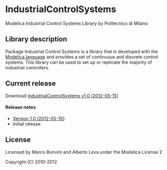 # IndustrialControlSystems

Modelica Industrial Control Systems Library by Politecnico di Milano

## Library description

Package Industrial Control Systems is a library that is developed with the [Modelica language](https://www.modelica.org) and provides a set of continuous and discrete control systems.
This library can be used to set up or replicate the majority of industrial controllers.


## Current release

Download [IndustrialControlSystems v1.0 (2012-05-15)](https://github.com/modelica-3rdparty/IndustrialControlSystems/archive/v1.0.zip)

#### Release notes

* [Version 1.0 (2012-05-15)](https://github.com/modelica-3rdparty/IndustrialControlSystems/archive/v1.0.zip):
 * Initial release.

## License

Licensed by Marco Bonvini and Alberto Leva under the Modelica License 2

Copyright (C) 2010-2012
